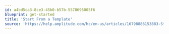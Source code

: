```yaml
---
id: a4bd5ca3-8ce3-45b0-b57b-5578695005f6
blueprint: get-started
title: 'Start From a Template'
source: 'https://help.amplitude.com/hc/en-us/articles/16798886153883-Start-from-a-template'
---
```


